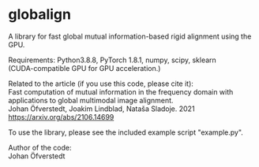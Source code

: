 # globalign
A library for fast global mutual information-based rigid alignment using the GPU.

Requirements:
Python3.8.8, PyTorch 1.8.1, numpy, scipy, sklearn<br>
(CUDA-compatible GPU for GPU acceleration.)

Related to the article (if you use this code, please cite it):<br>
Fast computation of mutual information in the frequency domain with applications to global multimodal image alignment.<br>
Johan Öfverstedt, Joakim Lindblad, Nataša Sladoje. 2021<br>
https://arxiv.org/abs/2106.14699

To use the library, please see the included example script "example.py".

Author of the code:<br>
Johan Öfverstedt

